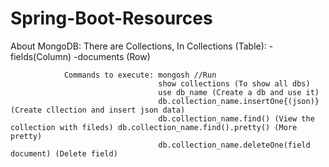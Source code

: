 # Spring-Boot-Resources


About MongoDB: There are Collections, 
                             In Collections (Table):
                                        -fields(Column)
                                            -documents (Row)
                                            

                Commands to execute: mongosh //Run
                                     show collections (To show all dbs)
                                     use db_name (Create a db and use it)
                                     db.collection_name.insertOne{(json)} (Create cllection and insert json data)
                                     db.collection_name.find() (View the collection with fileds) db.collection_name.find().pretty() (More pretty)
                                     db.collection_name.deleteOne(field document) (Delete field)
                                     
                                  
